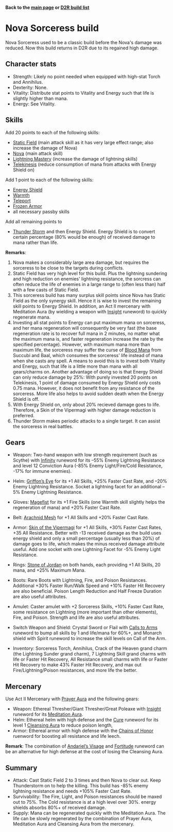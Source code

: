 <link rel="stylesheet" href="../style.css">

**Back to the [main page](../index.html) or [D2R build list](./build-list.html)**

# Nova Sorceress build

Nova Sorceress used to be a classic build before the Nova's damage was reduced. Now this build returns in D2R due to its regained high damage.

## Character stats

- Strength: Likely no point needed when equipped with high-stat Torch and Annihilus.
- Dexterity: None.
- Vitality: Distribute stat points to Vitality and Energy such that life is slightly higher than mana.
- Energy: See Vitality.

## Skills

Add 20 points to each of the following skills:
- [Static Field](https://diablo.fandom.com/wiki/Static_Field) (main attack skill as it has very large effect range; also increase the damage of Nova)
- [Nova](https://diablo.fandom.com/wiki/Nova_(Diablo_II)) (main attack skill)
- [Lightning Mastery](https://diablo.fandom.com/wiki/Lightning_Mastery) (increase the damage of lightning skills)
- [Telekinesis](https://diablo.fandom.com/wiki/Telekinesis_(Diablo_II)) (reduce consumption of mana from attacks with Energy Shield on)

Add 1 point to each of the following skills:
- [Energy Shield](https://diablo.fandom.com/wiki/Energy_Shield)
- [Warmth](https://diablo.fandom.com/wiki/Warmth)
- [Teleport](https://diablo.fandom.com/wiki/Teleport_(Diablo_II))
- [Frozen Armor](https://diablo.fandom.com/wiki/Frozen_Armor)
- all necessary passby skills

Add all remaining points to
- [Thunder Storm](https://diablo.fandom.com/wiki/Thunder_Storm) and then Energy Shield. Energy Shield is to convert certain percentage (80% would be enough) of received damage to mana rather than life.
 
**Remarks**: 

1. Nova makes a considerably large area damage, but requires the sorceress to be close to the targets during conflicts.
2. Static Field has very high level for this build. Plus the lightning sundering and high reduction on enemies' lightning resistance, the sorcress can often reduce the life of enemies in a large range to (often less than) half with a few casts of Static Field.
3. This sorceress build has many surplus skill points since Nova has Static Field as the only synergy skill. Hence it is wise to invest the remaining skill points to Energy Shield. In addition, an Act II mercenary with Meditation Aura (by wielding a weapon with [Insight](https://diablo.fandom.com/wiki/Insight_Rune_Word) runeword) to quickly regenerate mana.
4. Investing all stat points to Energy can put maximum mana on sorceress, and her mana regeneration will consequently be very fast (the base regeneration rate is to recover full mana in 2 minutes, no matter what the maximum mana is, and faster regeneration increase the rate by the specified percentage). However, with maximum mana more than maximum life, the sorceress may suffer the curse of [Blood Mana](https://diablo.fandom.com/wiki/Blood_Mana) from Succubi and Baal, which consumes the sorceress' life instead of mana when she casts any spell. A means to avoid this is to invest both Vitality and Energy, such that life is a little more than mana with all gears/charms on. Another advantage of doing so is that Energy Shield can only reduce damage by 25%: With purely invested 20 points on Telekinesis, 1 point of damage consumed by Energy Shield only costs 0.75 mana. However, it does not benefit from any resistance of the sorceress. More life also helps to avoid sudden death when the Energy Shield is off.
5. With Energy Shield on, only about 20% recieved damage goes to life. Therefore, a Skin of the Vipermagi with higher damage reduction is preferred.
6. Thunder Storm makes periodic attacks to a single target. It can assist the sorceress in real battles.
 
## Gears

- Weapon: Two-hand weapon with low strength requirement (such as Scythe) with [Infinity](https://diablo.fandom.com/wiki/Infinity_Rune_Word) runeword for its –55% Enemy Lightning Resistance and level 12 Conviction Aura (-85% Enemy Light/Fire/Cold Resistance, -17% for immune enemies).

- Helm: [Griffon’s Eye](https://diablo.fandom.com/wiki/Griffon%27s_Eye) for its +1 All Skills, +25% Faster Cast Rate, and –20% Enemy Lightning Resistance. Socket a lightning facet for an additional –5% Enemy Lightning Resistance. 
 
- Gloves: [Magefist](https://diablo.fandom.com/wiki/Magefist_(Diablo_II)) for its +1 Fire Skills (one Warmth skill slightly helps the regeneration of mana) and +20% Faster Cast Rate.  
 
- Belt: [Arachnid Mesh](https://diablo.fandom.com/wiki/Arachnid_Mesh) for +1 All Skills and +20% Faster Cast Rate.
 
- Armor: [Skin of the Vipermagi](https://diablo.fandom.com/wiki/Skin_of_the_Vipermagi) for +1 All Skills, +30% Faster Cast Rates, +35 All Resistance. Better with -13 received damage as the build uses energy shield and only a small percentage (usually less than 20%) of damage goes to life, which makes the minus received damage attribute useful. Add one socket with one Lightning Facet for -5% Enemy Light Resistance. 
 
- Rings: [Stone of Jordan](https://diablo.fandom.com/wiki/Stone_of_Jordan_(Diablo_II)) on both hands, each providing +1 All Skills, 20 mana, and +25% Maximum Mana. 
 
- Boots: Rare Boots with Lightning, Fire, and Poison Resistances. Additional +30% Faster Run/Walk Speed and +10% Faster Hit Recovery are also beneficial. Poison Length Reduction and Half Freeze Duration are also useful attributes. 
 
- Amulet: Caster amulet with +2 Sorceress Skills, +10% Faster Cast Rate, some resistance on Lightning (more important than other elements), Fire, and Poison. Strength and life are also useful attributes. 
 
- Switch Weapon and Shield: Crystal Sword or Flail with [Calls to Arms](https://diablo.fandom.com/wiki/Call_to_Arms_Rune_Word) runeword to bump all skills by 1 and life/mana for 60%+, and Monarch shield with Spirit runeword to increase the skill levels on Call of the Arm. 
 
- Inventory: Sorceress Torch, Annihilus, Crack of the Heaven grand charm (the Lightning Sunder grand charm), 7 Lightning Skill grand charms with life or Faster Hit Recovery, All Resistance small charms with life or Faster Hit Recovery to make 43% Faster Hit Recovery, and max out Fire/Lightning/Poison resistances, and more life the better. 

 
## Mercenary

Use Act II Mercenary with [Prayer Aura](https://diablo.fandom.com/wiki/Prayer) and the following gears:
- Weapon: Ethereal Thresher/Giant Thresher/Great Poleaxe with [Insight](https://diablo.fandom.com/wiki/Insight_Rune_Word) runeword for its [Meditation Aura](https://diablo.fandom.com/wiki/Meditation).
- Helm: Ethereal helm with high defense and the [Cure](https://diablo.fandom.com/wiki/Cure_Rune_Word) runeword for its level 1 [Cleansing Aura](https://diablo.fandom.com/wiki/Cleansing) to reduce poison length,
- Armor: Ethereal armor with high defense with the [Chains of Honor](https://diablo.fandom.com/wiki/Chains_of_Honor_Rune_Word) ruenword for boosting all resistance and life leech.

**Remark**: The combination of [Andariel’s Visage](https://diablo.fandom.com/wiki/Andariel%27s_Visage_(Diablo_II)) and [Fortitude](https://diablo.fandom.com/wiki/Fortitude_Rune_Word) runeword can be an alternative for high defense at the cost of losing the Cleansing Aura.
 
## Summary 
- Attack: Cast Static Field 2 to 3 times and then Nova to clear out. Keep Thunderstorm on to help the killing. This build has -85% enemy lightning resistance and needs +105% Faster Cast Rate.
- Survivability: The Fire, Light, and Poison resistances should be maxed out to 75%. The Cold resistance is at a high level over 30%. energy shields absorbs 80%+ of received damage.
- Supply: Mana can be regenerated quickly with the Meditation Aura. The life can be slowly regenerated by the combination of Prayer Aura, Meditation Aura and Cleansing Aura from the mercenary. 
 
